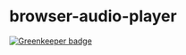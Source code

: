 # browser-audio-player

[![Greenkeeper badge](https://badges.greenkeeper.io/hypermodules/browser-audio-player.svg)](https://greenkeeper.io/)